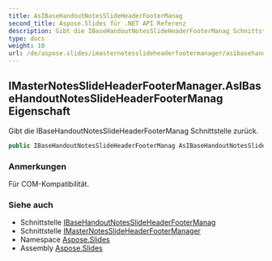 ```yaml
---
title: AsIBaseHandoutNotesSlideHeaderFooterManag
second_title: Aspose.Slides für .NET API Referenz
description: Gibt die IBaseHandoutNotesSlideHeaderFooterManag Schnittstelle zurück.
type: docs
weight: 10
url: /de/aspose.slides/imasternotesslideheaderfootermanager/asibasehandoutnotesslideheaderfootermanag/
---
```


## IMasterNotesSlideHeaderFooterManager.AsIBaseHandoutNotesSlideHeaderFooterManag Eigenschaft

Gibt die IBaseHandoutNotesSlideHeaderFooterManag Schnittstelle zurück.

```csharp
public IBaseHandoutNotesSlideHeaderFooterManag AsIBaseHandoutNotesSlideHeaderFooterManag { get; }
```

### Anmerkungen

Für COM-Kompatibilität.

### Siehe auch

* Schnittstelle [IBaseHandoutNotesSlideHeaderFooterManag](../../ibasehandoutnotesslideheaderfootermanag)
* Schnittstelle [IMasterNotesSlideHeaderFooterManager](../../imasternotesslideheaderfootermanager)
* Namespace [Aspose.Slides](../../imasternotesslideheaderfootermanager)
* Assembly [Aspose.Slides](../../../)

<!-- DO NOT EDIT: generiert von xmldocmd für Aspose.Slides.dll -->